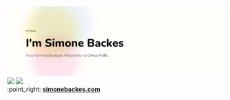 

<img src="https://github.com/sihbackes/sihbackes/blob/main/github-banner.png">

<div>
<a href = "mailto:simonebackesv@gmail.com"><img src="https://img.shields.io/badge/-Gmail-%23333?style=for-the-badge&logo=gmail&logoColor=white" target="_blank"></a>
<a href="https://www.linkedin.com/in/simone-backes/" target="_blank"><img src="https://img.shields.io/badge/-LinkedIn-%230077B5?style=for-the-badge&logo=linkedin&logoColor=white" target="_blank"></a> 
</div>
:point_right: <strong><a href="https://simonebackes.com" target="_blank">simonebackes.com</a></strong>





  
